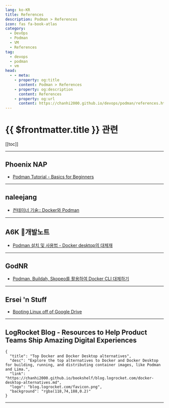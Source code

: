 ```yaml
---
lang: ko-KR
title: References
description: Podman > References
icon: fas fa-book-atlas
category:
  - DevOps
  - Podman
  - VM
  - References
tag: 
  - devops
  - podman
  - vm
head:
  - - meta:
    - property: og:title
      content: Podman > References
    - property: og:description
      content: References
    - property: og:url
      content: https://chanhi2000.github.io/devops/podman/references.html
---
```


# {{ $frontmatter.title }} 관련

[[toc]]

---

## Phoenix NAP

- [Podman Tutorial - Basics for Beginners](https://phoenixnap.com/kb/podman-tutorial)

---

## naleejang

- [컨테이너 기술:: Docker와 Podman](https://naleejang.tistory.com/227)

---

## A6K 개발노트

- [Podman 설치 및 사용법 - Docker desktop의 대체재](https://hbase.tistory.com/435)

---

## GodNR

- [Podman, Buildah, Skopeo를 활용하여 Docker CLI 대체하기](https://waspro.tistory.com/679)

---

## Ersei 'n Stuff

- [Booting Linux off of Google Drive](https://ersei.net/en/blog/fuse-root)

---

## LogRocket Blog - Resources to Help Product Teams Ship Amazing Digital Experiences

```component VPCard
{
  "title": "Top Docker and Docker Desktop alternatives",
  "desc": "Explore the top alternatives to Docker and Docker Desktop for building, running, and distributing container images, like Podman and Lima.",
  "link": "https://chanhi2000.github.io/bookshelf/blog.logrocket.com/docker-desktop-alternatives.md",
  "logo": "blog.logrocket.com/favicon.png",
  "background": "rgba(118,74,188,0.2)"
}
```

---

<TagLinks />
